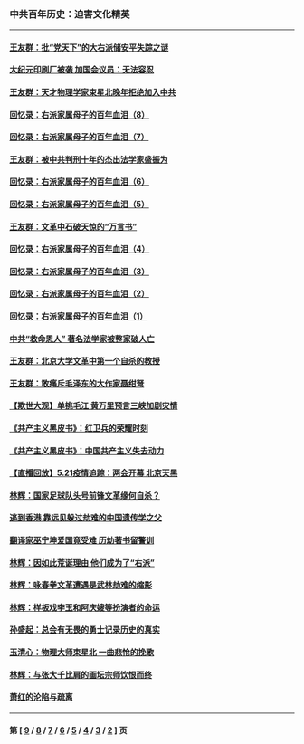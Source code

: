 ### 中共百年历史：迫害文化精英
---
#### [王友群：批“党天下”的大右派储安平失踪之谜](../../pages/nf1176111/n12954229.md?05200430) 
#### [大纪元印刷厂被袭 加国会议员：无法容忍](../../pages/nf1176111/n12883028.md?05200430) 
#### [王友群：天才物理学家束星北晚年拒绝加入中共](../../pages/nf1176111/n12792913.md?05200430) 
#### [回忆录：右派家属母子的百年血泪（8）](../../pages/nf1176111/n12706196.md?05200430) 
#### [回忆录：右派家属母子的百年血泪（7）](../../pages/nf1176111/n12706191.md?05200430) 
#### [王友群：被中共判刑十年的杰出法学家盛振为](../../pages/nf1176111/n12706141.md?05200430) 
#### [回忆录：右派家属母子的百年血泪（6）](../../pages/nf1176111/n12698863.md?05200430) 
#### [回忆录：右派家属母子的百年血泪（5）](../../pages/nf1176111/n12692515.md?05200430) 
#### [王友群：文革中石破天惊的“万言书”](../../pages/nf1176111/n12690994.md?05200430) 
#### [回忆录：右派家属母子的百年血泪（4）](../../pages/nf1176111/n12686410.md?05200430) 
#### [回忆录：右派家属母子的百年血泪（3）](../../pages/nf1176111/n12683820.md?05200430) 
#### [回忆录：右派家属母子的百年血泪（2）](../../pages/nf1176111/n12679738.md?05200430) 
#### [回忆录：右派家属母子的百年血泪（1）](../../pages/nf1176111/n12678112.md?05200430) 
#### [中共“救命恩人” 著名法学家被整家破人亡](../../pages/nf1176111/n12658168.md?05200430) 
#### [王友群：北京大学文革中第一个自杀的教授](../../pages/nf1176111/n12632697.md?05200430) 
#### [王友群：敢痛斥毛泽东的大作家聂绀弩](../../pages/nf1176111/n12384788.md?05200430) 
#### [【欺世大观】单挑毛江 黄万里预言三峡加剧灾情](../../pages/nf1176111/n12357101.md?05200430) 
#### [《共产主义黑皮书》：红卫兵的荣耀时刻](../../pages/nf1176111/n12190329.md?05200430) 
#### [《共产主义黑皮书》：中国共产主义失去动力](../../pages/nf1176111/n12168749.md?05200430) 
#### [【直播回放】5.21疫情追踪：两会开幕 北京天黑](../../pages/nf1176111/n12126358.md?05200430) 
#### [林辉：国家足球队头号前锋文革缘何自杀？](../../pages/nf1176111/n11648921.md?05200430) 
#### [逃到香港 靠远见躲过劫难的中国遗传学之父](../../pages/nf1176111/n11535984.md?05200430) 
#### [翻译家巫宁坤爱国竟受难 历劫著书留警训](../../pages/nf1176111/n11478084.md?05200430) 
#### [林辉：因如此荒诞理由 他们成为了“右派”](../../pages/nf1176111/n11070799.md?05200430) 
#### [林辉：咏春拳文革遭遇是武林劫难的缩影](../../pages/nf1176111/n11042647.md?05200430) 
#### [林辉：样板戏李玉和阿庆嫂等扮演者的命运](../../pages/nf1176111/n11034634.md?05200430) 
#### [孙盛起：总会有无畏的勇士记录历史的真实](../../pages/nf1176111/n11027279.md?05200430) 
#### [玉清心：物理大师束星北 一曲悲怆的挽歌](../../pages/nf1176111/n11022591.md?05200430) 
#### [林辉：与张大千比肩的画坛宗师饮恨而终](../../pages/nf1176111/n11020634.md?05200430) 
#### [萧红的沦陷与疏离](../../pages/nf1176111/n11005892.md?05200430) 

---
#### 第 [ [9](./9.md?05200430) / [8](./8.md?05200430) / [7](./7.md?05200430) / [6](./6.md?05200430) / [5](./5.md?05200430) / [4](./4.md?05200430) / [3](./3.md?05200430) / [2](./2.md?05200430) ] 页
